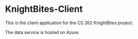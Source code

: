 # KnightBites-Client

This is the client application for the CS 262 KnightBites project.

The data service is hosted on Azure.
